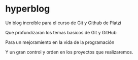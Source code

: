 # hyperblog
Un blog increíble para el curso de Git y Github de Platzi

Que profundizaran los temas basicos de Git y GitHub

Para un mejoramiento en la vida de la programación

Y un gran control y orden en los proyectos que realizaremos.
